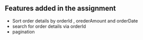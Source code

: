 ## Features added in the assignment 

- Sort order details by orderId , orederAmount and orderDate
- search for order details via orderId
- pagination 
